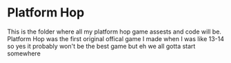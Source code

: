 # Platform Hop
This is the folder where all my platform hop game assests and code will be. Platform Hop was the first original offical game I made when I was like 13-14 so yes it probably won't be the best game but eh we all gotta start somewhere
